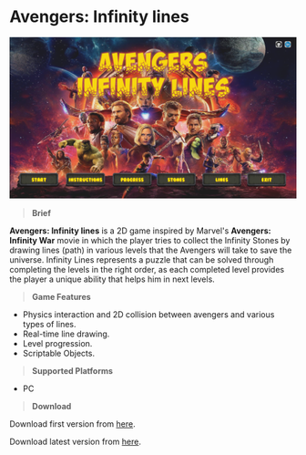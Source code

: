 # Avengers: Infinity lines

![](https://github.com/MahmoudmHamza/Unity-Projects/blob/master/Avengers%20Infinity%20Lines/Screenshots/AIL1.PNG)

>**Brief**

**Avengers: Infinity lines** is a 2D game inspired by Marvel's **Avengers: Infinity War** movie in which the player tries to collect the Infinity Stones by drawing lines (path) in various levels that the Avengers will take to save the universe.
Infinity Lines represents a puzzle that can be solved through completing the levels in the right order, as each completed level provides the player a unique ability that helps him in next levels.

>**Game Features**

* Physics interaction and 2D collision between avengers and various types of lines.
* Real-time line drawing.
* Level progression.
* Scriptable Objects.

>**Supported Platforms**

* PC

>**Download**

Download first version from [here](https://drive.google.com/open?id=1N5yuQJet50urwS9qmKXGCOA9ZrUoeNav).

Download latest version from [here](https://drive.google.com/file/d/1e2Zrqw7C3n4CXBraGyJb9ycm13y783pE/view?usp=sharing).
